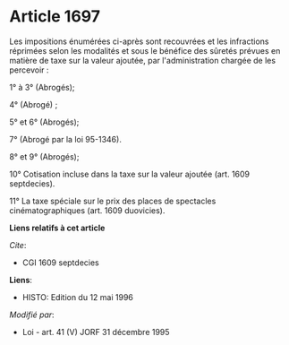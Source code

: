# Article 1697

Les impositions énumérées ci-après sont recouvrées et les infractions réprimées selon les modalités et sous le bénéfice des
sûretés prévues en matière de taxe sur la valeur ajoutée, par l'administration chargée de les percevoir :

1° à 3° (Abrogés);

4° (Abrogé) ;

5° et 6° (Abrogés);

7° (Abrogé par la loi 95-1346).

8° et 9° (Abrogés);

10° Cotisation incluse dans la taxe sur la valeur ajoutée (art. 1609 septdecies).

11° La taxe spéciale sur le prix des places de spectacles cinématographiques (art. 1609 duovicies).

**Liens relatifs à cet article**

_Cite_:

  - CGI 1609 septdecies

**Liens**:

  - HISTO: Edition du 12 mai 1996

_Modifié par_:

  - Loi - art. 41 (V) JORF 31 décembre 1995
